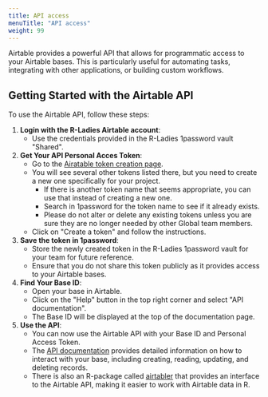 ```yaml
---
title: API access
menuTitle: "API access"
weight: 99
---
```


Airtable provides a powerful API that allows for programmatic access to your Airtable bases. 
This is particularly useful for automating tasks, integrating with other applications, or building custom workflows.

## Getting Started with the Airtable API

To use the Airtable API, follow these steps:
1. **Login with the R-Ladies Airtable account**: 
   - Use the credentials provided in the R-Ladies 1password vault "Shared".
3. **Get Your API Personal Acces Token**: 
   - Go to the [Airatable token creation page](https://airtable.com/create/tokens).
   - You will see several other tokens listed there, but you need to create a new one specifically for your project.
       - If there is another token name that seems appropriate, you can use that instead of creating a new one.
       - Search in 1password for the token name to see if it already exists.
       - Please do not alter or delete any existing tokens unless you are sure they are no longer needed by other Global team members.
   - Click on "Create a token" and follow the instructions.
4. **Save the token in 1password**:
   - Store the newly created token in the R-Ladies 1password vault for your team for future reference.
   - Ensure that you do not share this token publicly as it provides access to your Airtable bases.
4. **Find Your Base ID**:
   - Open your base in Airtable.
   - Click on the "Help" button in the top right corner and select "API documentation".
   - The Base ID will be displayed at the top of the documentation page.
5. **Use the API**:
   - You can now use the Airtable API with your Base ID and Personal Access Token.
   - The [API documentation](https://support.airtable.com/v1/docs/getting-started-with-airtables-web-api) provides detailed information on how to interact with your base, including creating, reading, updating, and deleting records.
   - There is also an R-package called [airtabler](https://github.com/bergant/airtabler) that provides an interface to the Airtable API, making it easier to work with Airtable data in R.

